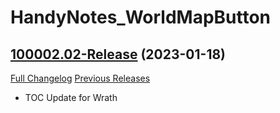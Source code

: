 # HandyNotes_WorldMapButton

## [100002.02-Release](https://github.com/fubaWoW/HandyNotes_WorldMapButton/tree/100002.02-Release) (2023-01-18)
[Full Changelog](https://github.com/fubaWoW/HandyNotes_WorldMapButton/compare/100002.01-Release...100002.02-Release) [Previous Releases](https://github.com/fubaWoW/HandyNotes_WorldMapButton/releases)

- TOC Update for Wrath  
